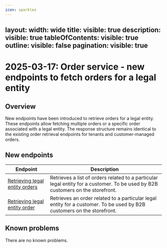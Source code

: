 ```yaml
---
icon: sparkles
---
```

layout:
   width: wide
   title:
    visible: true
  description:
    visible: true
  tableOfContents:
    visible: true
  outline:
    visible: false
  pagination:
    visible: true
---
# 2025-03-17: Order service - new endpoints to fetch orders for a legal entity

## Overview

New endpoints have been introduced to retrieve orders for a legal entity.
These endpoints allow fetching multiple orders or a specific order associated with a legal entity.
The response structure remains identical to the existing order retrieval endpoints for tenants and customer-managed orders.

## New endpoints

| Endpoint                                                                                            | Description                                                                                                                    |
|-----------------------------------------------------------------------------------------------------|--------------------------------------------------------------------------------------------------------------------------------|
| [Retrieving legal entity orders](https://developer.emporix.io/api-references/api-guides/orders/order/api-reference/orders-customer-managed#get-order-v2-tenant-legal-entity-orders-legalentityid)  | Retrieves a list of orders related to a particular legal entity for a customer. To be used by B2B customers on the storefront. |
| [Retrieving legal entity order](https://developer.emporix.io/api-references/api-guides/orders/order/api-reference/orders-customer-managed#get-order-v2-tenant-legal-entity-orders-legalentityid-orderid)    | Retrieves an order related to a particular legal entity for a customer. To be used by B2B customers on the storefront.         |

## Known problems

There are no known problems.